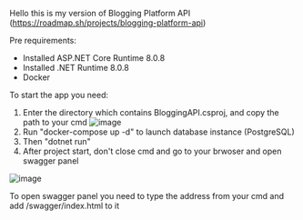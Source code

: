 Hello this is my version of Blogging Platform API (https://roadmap.sh/projects/blogging-platform-api)

Pre requirements:
 - Installed ASP.NET Core Runtime 8.0.8
 - Installed .NET Runtime 8.0.8
 - Docker

To start the app you need:
 1. Enter the directory which contains BloggingAPI.csproj, and copy the path to your cmd
![image](https://github.com/user-attachments/assets/2fbe1424-fe7e-4f69-9197-d02bc30ea1bf)
 2. Run "docker-compose up -d" to launch database instance (PostgreSQL)
 3. Then "dotnet run"
 4. After project start, don't close cmd and go to your brwoser and open swagger panel

![image](https://github.com/user-attachments/assets/c5586962-f500-46c4-a3a4-a005a80af6f0)

To open swagger panel you need to type the address from your cmd and add /swagger/index.html to it
